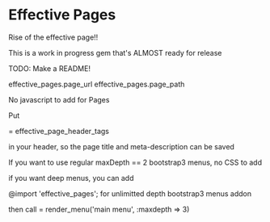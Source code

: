# Effective Pages

Rise of the effective page!!

This is a work in progress gem that's ALMOST ready for release

TODO: Make a README!

effective_pages.page_url
effective_pages.page_path


No javascript to add for Pages

Put

= effective_page_header_tags

in your header, so the page title and meta-description can be saved


If you want to use regular maxDepth == 2 bootstrap3 menus, no CSS to add

if you want deep menus, you can add

@import 'effective_pages'; for unlimitted depth bootstrap3 menus addon

then call = render_menu('main menu', :maxdepth => 3)



